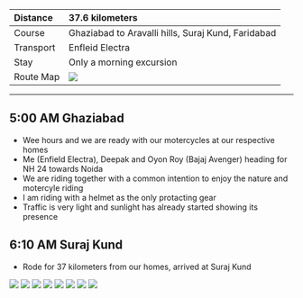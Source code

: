 | Distance | 37.6 kilometers |
| :--- | :--- |
| Course | Ghaziabad to Aravalli hills, Suraj Kund, Faridabad |
| Transport | Enfleid Electra |
| Stay |  Only a morning excursion |
| Route Map |![](https://github.com/inbravo/travel/blob/master/july-2017/images/a/route-map.jpg)|

---

##  5:00 AM Ghaziabad
*	Wee hours and we are ready with our motercycles at our respective homes
*	Me (Enfield Electra), Deepak and Oyon Roy (Bajaj Avenger) heading for NH 24 towards Noida
*	We are riding together with a common intention to enjoy the nature and motercyle riding
*	I am riding with a helmet as the only protacting gear
*	Traffic is very light and sunlight has already started showing its presence

##  6:10 AM Suraj Kund
*	Rode for 37 kilometers from our homes, arrived at Suraj Kund

![](https://github.com/inbravo/travel/blob/master/july-2017/images/a/IMG_3899.JPG)
![](https://github.com/inbravo/travel/blob/master/july-2017/images/a/IMG_3900.jpg)
![](https://github.com/inbravo/travel/blob/master/july-2017/images/a/IMG_20170730_071225.jpg)
![](https://github.com/inbravo/travel/blob/master/july-2017/images/a/IMG_20170730_072039.jpg)
![](https://github.com/inbravo/travel/blob/master/july-2017/images/a/IMG_20170730_070306.JPG)
![](https://github.com/inbravo/travel/blob/master/july-2017/images/a/IMG_0977.JPG)
![](https://github.com/inbravo/travel/blob/master/july-2017/images/a/IMG_0978.JPG)
![](https://github.com/inbravo/travel/blob/master/july-2017/images/a/IMG_3896.JPG)







